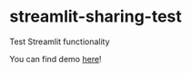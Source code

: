 # streamlit-sharing-test
Test Streamlit functionality


You can find demo [here](https://share.streamlit.io/kajarenc/streamlit-sharing-test/main/app.py)!